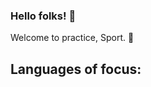### Hello folks! 👹
>
Welcome to practice, Sport. 🏈
## Languages of focus:
>

<!-- add more later-->
